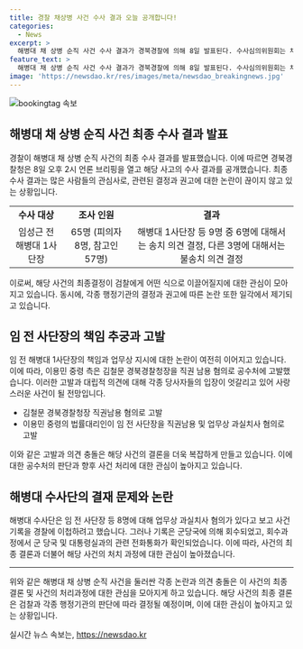 ```yaml
---
title: 경찰 채상병 사건 수사 결과 오늘 공개합니다!
categories:
  - News
excerpt: >
  해병대 채 상병 순직 사건 수사 결과가 경북경찰에 의해 8일 발표된다. 수사심의위원회는 채 상병 등 6명에 대한 송치를 결정했고 임성근 전 해병대 1사단장 등 3명에 대해서는 불송치 의견을 내었다. 하지만 경찰의 결정은 수사심의위의 권고를 받아들여 임 전 사단장과 하급 간부 2명을 검찰에 넘기지 않기로 결론내렸다. 임 전 사단장의 책임을 주장하는 이용민 중령 측은 공수처에 고발하고, 김철문 경북경찰청장 역시 직권남용 혐의로 공수처에 고발했다. 또한, 해병대 수사단이 사건기록을 경찰에 이첩하려다가 군당국에 의해 회수된 것으로 확인됐다.
feature_text: >
  해병대 채 상병 순직 사건 수사 결과가 경북경찰에 의해 8일 발표된다. 수사심의위원회는 채 상병 등 6명에 대한 송치를 결정했고 임성근 전 해병대 1사단장 등 3명에 대해서는 불송치 의견을 내었다. 하지만 경찰의 결정은 수사심의위의 권고를 받아들여 임 전 사단장과 하급 간부 2명을 검찰에 넘기지 않기로 결론내렸다. 임 전 사단장의 책임을 주장하는 이용민 중령 측은 공수처에 고발하고, 김철문 경북경찰청장 역시 직권남용 혐의로 공수처에 고발했다. 또한, 해병대 수사단이 사건기록을 경찰에 이첩하려다가 군당국에 의해 회수된 것으로 확인됐다.
image: 'https://newsdao.kr/res/images/meta/newsdao_breakingnews.jpg'
---
```


<p><img src="https://newsdao.kr/res/images/meta/newsdao_breakingnews.jpg" alt="bookingtag 속보" /></p>

<h2 data-ke-size="size26">해병대 채 상병 순직 사건 최종 수사 결과 발표</h2>

<p data-ke-size="size16">경찰이 해병대 채 상병 순직 사건의 최종 수사 결과를 발표했습니다. 이에 따르면 경북경찰청은 8일 오후 2시 언론 브리핑을 열고 해당 사고의 수사 결과를 공개했습니다. 최종 수사 결과는 많은 사람들의 관심사로, 관련된 결정과 권고에 대한 논란이 끊이지 않고 있는 상황입니다.</p>

<table>
    <tr>
        <td style="text-align: center; height: 17px;"><b>수사 대상</b></td>
        <td style="text-align: center; height: 17px;"><b>조사 인원</b></td>
        <td style="text-align: center; height: 17px;"><b>결과</b></td>
    </tr>
    <tr>
        <td style="text-align: center; height: 17px;">임성근 전 해병대 1사단장</td>
        <td style="text-align: center; height: 17px;">65명 (피의자 8명, 참고인 57명)</td>
        <td style="text-align: center; height: 17px;">해병대 1사단장 등 9명 중 6명에 대해서는 송치 의견 결정, 다른 3명에 대해서는 불송치 의견 결정</td>
    </tr>
</table>

<p data-ke-size="size16">이로써, 해당 사건의 최종결정이 검찰에게 어떤 식으로 이끌어질지에 대한 관심이 모아지고 있습니다. 동시에, 각종 행정기관의 결정과 권고에 따른 논란 또한 일각에서 제기되고 있습니다.</p>

<h2 data-ke-size="size26">임 전 사단장의 책임 추궁과 고발</h2>

<p data-ke-size="size16">임 전 해병대 1사단장의 책임과 업무상 지시에 대한 논란이 여전히 이어지고 있습니다. 이에 따라, 이용민 중령 측은 김철문 경북경찰청장을 직권 남용 혐의로 공수처에 고발했습니다. 이러한 고발과 대립적 의견에 대해 각종 당사자들의 입장이 엇갈리고 있어 사랑스러운 사건이 될 전망입니다.</p>

<ul>
    <li>김철문 경북경찰청장 직권남용 혐의로 고발</li>
    <li>이용민 중령의 법률대리인이 임 전 사단장을 직권남용 및 업무상 과실치사 혐의로 고발</li>
</ul>

<p data-ke-size="size16">이와 같은 고발과 의견 충돌은 해당 사건의 결론을 더욱 복잡하게 만들고 있습니다. 이에 대한 공수처의 판단과 향후 사건 처리에 대한 관심이 높아지고 있습니다.</p>

<h2 data-ke-size="size26">해병대 수사단의 결재 문제와 논란</h2>

<p data-ke-size="size16">해병대 수사단은 임 전 사단장 등 8명에 대해 업무상 과실치사 혐의가 있다고 보고 사건기록을 경찰에 이첩하려고 했습니다. 그러나 기록은 군당국에 의해 회수되었고, 회수과정에서 군 당국 및 대통령실과의 관련 전화통화가 확인되었습니다. 이에 따라, 사건의 최종 결론과 더불어 해당 사건의 처치 과정에 대한 관심이 높아졌습니다.</p>

<hr>

<p data-ke-size="size16">위와 같은 해병대 채 상병 순직 사건을 둘러싼 각종 논란과 의견 충돌은 이 사건의 최종 결론 및 사건의 처리과정에 대한 관심을 모아지게 하고 있습니다. 해당 사건의 최종 결론은 검찰과 각종 행정기관의 판단에 따라 결정될 예정이며, 이에 대한 관심이 높아지고 있는 상황입니다.</p>
실시간 뉴스 속보는, <a href="https://newsdao.kr" rel="dofollow">https://newsdao.kr</a>


